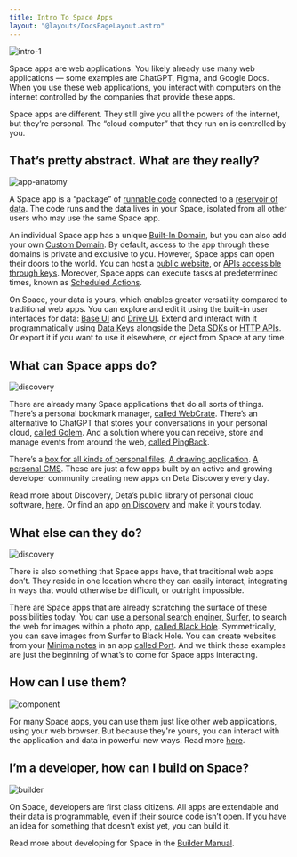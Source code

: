 ```yaml
---
title: Intro To Space Apps
layout: "@layouts/DocsPageLayout.astro"
---
```


![intro-1](/docs_assets/use/space-apps-headline.png)

Space apps are web applications. You likely already use many web applications — some examples are ChatGPT, Figma, and Google Docs. When you use these web applications, you interact with computers on the internet controlled by the companies that provide these apps.

Space apps are different. They still give you all the powers of the internet, but they’re personal. The “cloud computer” that they run on is controlled by you.

## That’s pretty abstract. What are they really?

![app-anatomy](/docs_assets/build/app-anatomy.svg)

A Space app is a “package” of [runnable code](/docs/en/build/fundamentals/the-space-runtime) connected to a [reservoir of data](/docs/en/use/your-data/collections). The code runs and the data lives in your Space, isolated from all other users who may use the same Space app.

An individual Space app has a unique [Built-In Domain](/docs/en/use/space-apps/domains#built-in-domains), but you can also add your own [Custom Domain](/docs/en/use/space-apps/domains#custom-domains). By default, access to the app through these domains is private and exclusive to you. However, Space apps can open their doors to the world. You can host a [public website](/docs/en/build/guides/public-site), or [APIs accessible through keys](/docs/en/use/space-apps/using-apps#api-keys). Moreover, Space apps can execute tasks at predetermined times, known as [Scheduled Actions](/docs/en/use/space-apps/actions).

On Space, your data is yours, which enables greater versatility compared to traditional web apps. You can explore and edit it using the built-in user interfaces for data: [Base UI](/docs/en/use/your-data/guis#base-ui) and [Drive UI](/docs/en/use/your-data/guis#drive-ui). Extend and interact with it programmatically using [Data Keys](/docs/en/use/your-data/collections#data-keys) alongside the [Deta SDKs](/docs/en/build/reference/sdk/about) or [HTTP APIs](/docs/en/build/reference/http-api/about). Or export it if you want to use it elsewhere, or eject from Space at any time.

## What can Space apps do?

![discovery](/docs_assets/use/discovery-headline.png)

There are already many Space applications that do all sorts of things. There’s a personal bookmark manager, [called WebCrate](https://deta.space/discovery/@maxs1/webcrate). There’s an alternative to ChatGPT that stores your conversations in your personal cloud, [called Golem](https://deta.space/discovery/@henrycunh/golem). And a solution where you can receive, store and manage events from around the web, [called PingBack](https://deta.space/discovery/@maximilianheidenreich/pingback). 

There’s a [box for all kinds of personal files](https://deta.space/discovery/@gyrooo/filebox). [A drawing application](https://deta.space/discovery/@deta/method-draw). [A personal CMS](https://deta.space/discovery/@sampoder/berowra-coy). These are just a few apps built by an active and growing developer community creating new apps on Deta Discovery every day. 

Read more about Discovery, Deta’s public library of personal cloud software, [here](/docs/en/use/space-apps/discovery). Or find an app [on Discovery](https://deta.space/discovery) and make it yours today.

## What else can they do?

![discovery](/docs_assets/use/interop-headline.png)

There is also something that Space apps have, that traditional web apps don’t. They reside in one location where they can easily interact, integrating in ways that would otherwise be difficult, or outright impossible.

There are Space apps that are already scratching the surface of these possibilities today. You can [use a personal search enginer, Surfer](https://deta.space/discovery/@sofa/surfer-uwm), to search the web for images within a photo app, [called Black Hole](https://deta.space/discovery/@mikhailsdv/black_hole-3kf). Symmetrically, you can save images from Surfer to Black Hole. You can create websites from your [Minima notes](https://deta.space/discovery/@maxs1/minima) in an app [called Port](https://deta.space/discovery/@maxs1/spaceport). And we think these examples are just the beginning of what’s to come for Space apps interacting.

## How can I use them?

![component](/docs_assets/build/intro-components.png)

For many Space apps, you can use them just like other web applications, using your web browser. But because they're yours, you can interact with the application and data in powerful new ways. Read more [here](/docs/en/use/space-apps/using-apps).

## I’m a developer, how can I build on Space?

![builder](/docs_assets/build/builder-headline.png)

On Space, developers are first class citizens. All apps are extendable and their data is programmable, even if their source code isn’t open. If you have an idea for something that doesn’t exist yet, you can build it.

Read more about developing for Space in the [Builder Manual](/docs/en/build/intro).
